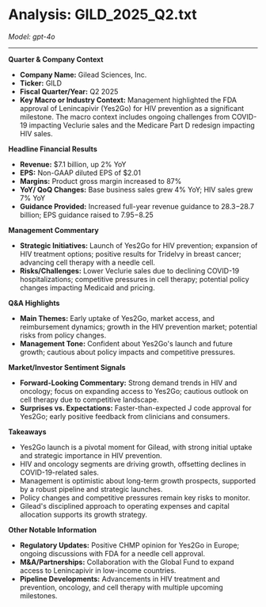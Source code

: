 # Analysis: GILD_2025_Q2.txt

*Model: gpt-4o*

---

**Quarter & Company Context**
- **Company Name:** Gilead Sciences, Inc.
- **Ticker:** GILD
- **Fiscal Quarter/Year:** Q2 2025
- **Key Macro or Industry Context:** Management highlighted the FDA approval of Lenincapivir (Yes2Go) for HIV prevention as a significant milestone. The macro context includes ongoing challenges from COVID-19 impacting Veclurie sales and the Medicare Part D redesign impacting HIV sales.

**Headline Financial Results**
- **Revenue:** $7.1 billion, up 2% YoY
- **EPS:** Non-GAAP diluted EPS of $2.01
- **Margins:** Product gross margin increased to 87%
- **YoY/ QoQ Changes:** Base business sales grew 4% YoY; HIV sales grew 7% YoY
- **Guidance Provided:** Increased full-year revenue guidance to $28.3-$28.7 billion; EPS guidance raised to $7.95-$8.25

**Management Commentary**
- **Strategic Initiatives:** Launch of Yes2Go for HIV prevention; expansion of HIV treatment options; positive results for Tridelvy in breast cancer; advancing cell therapy with a needle cell.
- **Risks/Challenges:** Lower Veclurie sales due to declining COVID-19 hospitalizations; competitive pressures in cell therapy; potential policy changes impacting Medicaid and pricing.

**Q&A Highlights**
- **Main Themes:** Early uptake of Yes2Go, market access, and reimbursement dynamics; growth in the HIV prevention market; potential risks from policy changes.
- **Management Tone:** Confident about Yes2Go's launch and future growth; cautious about policy impacts and competitive pressures.

**Market/Investor Sentiment Signals**
- **Forward-Looking Commentary:** Strong demand trends in HIV and oncology; focus on expanding access to Yes2Go; cautious outlook on cell therapy due to competitive landscape.
- **Surprises vs. Expectations:** Faster-than-expected J code approval for Yes2Go; early positive feedback from clinicians and consumers.

**Takeaways**
- Yes2Go launch is a pivotal moment for Gilead, with strong initial uptake and strategic importance in HIV prevention.
- HIV and oncology segments are driving growth, offsetting declines in COVID-19-related sales.
- Management is optimistic about long-term growth prospects, supported by a robust pipeline and strategic launches.
- Policy changes and competitive pressures remain key risks to monitor.
- Gilead's disciplined approach to operating expenses and capital allocation supports its growth strategy.

**Other Notable Information**
- **Regulatory Updates:** Positive CHMP opinion for Yes2Go in Europe; ongoing discussions with FDA for a needle cell approval.
- **M&A/Partnerships:** Collaboration with the Global Fund to expand access to Lenincapivir in low-income countries.
- **Pipeline Developments:** Advancements in HIV treatment and prevention, oncology, and cell therapy with multiple upcoming milestones.